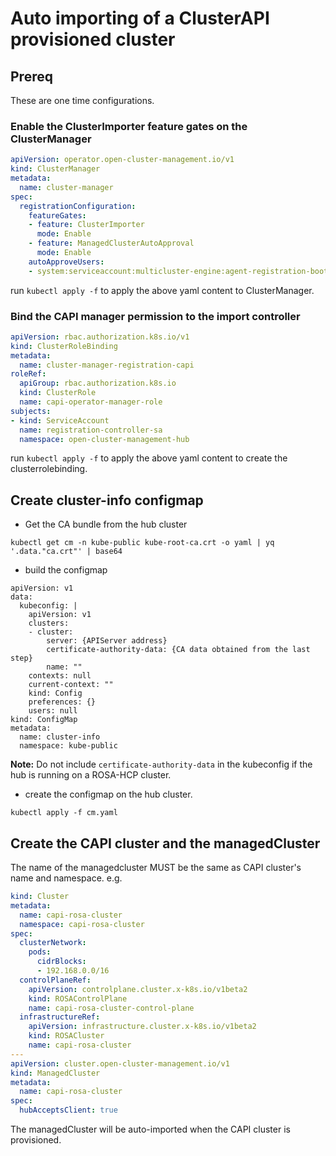 [comment]: # ( Copyright Contributors to the Open Cluster Management project )

# Auto importing of a ClusterAPI provisioned cluster

## Prereq

These are one time configurations.

### Enable the ClusterImporter feature gates on the ClusterManager

```yaml
apiVersion: operator.open-cluster-management.io/v1
kind: ClusterManager
metadata:
  name: cluster-manager
spec:
  registrationConfiguration:
    featureGates:
    - feature: ClusterImporter
      mode: Enable
    - feature: ManagedClusterAutoApproval
      mode: Enable
    autoApproveUsers:
    - system:serviceaccount:multicluster-engine:agent-registration-bootstrap
```
run `kubectl apply -f` to apply the above yaml content to ClusterManager.

### Bind the CAPI manager permission to the import controller

```yaml
apiVersion: rbac.authorization.k8s.io/v1
kind: ClusterRoleBinding
metadata:
  name: cluster-manager-registration-capi
roleRef:
  apiGroup: rbac.authorization.k8s.io
  kind: ClusterRole
  name: capi-operator-manager-role
subjects:
- kind: ServiceAccount
  name: registration-controller-sa
  namespace: open-cluster-management-hub
```
run `kubectl apply -f` to apply the above yaml content to create the clusterrolebinding.


## Create cluster-info configmap

- Get the CA bundle from the hub cluster
```shell
kubectl get cm -n kube-public kube-root-ca.crt -o yaml | yq '.data."ca.crt"' | base64
```
- build the configmap
```shell
apiVersion: v1
data:
  kubeconfig: |
    apiVersion: v1
    clusters:
    - cluster:
        server: {APIServer address}
        certificate-authority-data: {CA data obtained from the last step}
        name: ""
    contexts: null
    current-context: ""
    kind: Config
    preferences: {}
    users: null
kind: ConfigMap
metadata:
  name: cluster-info
  namespace: kube-public
```
**Note:** Do not include `certificate-authority-data` in the kubeconfig if the hub is running on a ROSA-HCP cluster.
- create the configmap on the hub cluster.
```shell
kubectl apply -f cm.yaml
```

## Create the CAPI cluster and the managedCluster

The name of the managedcluster MUST be the same as CAPI cluster's name and namespace. e.g.

```yaml
kind: Cluster
metadata:
  name: capi-rosa-cluster
  namespace: capi-rosa-cluster
spec:
  clusterNetwork:
    pods:
      cidrBlocks:
      - 192.168.0.0/16
  controlPlaneRef:
    apiVersion: controlplane.cluster.x-k8s.io/v1beta2
    kind: ROSAControlPlane
    name: capi-rosa-cluster-control-plane
  infrastructureRef:
    apiVersion: infrastructure.cluster.x-k8s.io/v1beta2
    kind: ROSACluster
    name: capi-rosa-cluster
---
apiVersion: cluster.open-cluster-management.io/v1
kind: ManagedCluster
metadata:
  name: capi-rosa-cluster
spec:
  hubAcceptsClient: true
```
The managedCluster will be auto-imported when the CAPI cluster is provisioned.
